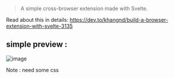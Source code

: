 > A simple cross-browser extension made with Svelte.

Read about this in details: https://dev.to/khangnd/build-a-browser-extension-with-svelte-3135

## simple preview : 
![image](https://user-images.githubusercontent.com/44881216/229003466-11679dd7-148f-402e-992f-ddd57403af89.png)

Note : need some css
